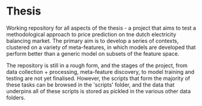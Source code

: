 # Thesis

Working repository for all aspects of the thesis - a project that aims to test a methodological approach to price prediction on tne dutch electricity balancing market. The primary aim is to develop a series of contexts, clustered on a variety of meta-features, in which models are developed that perform better than a generic model on subsets of the feature space. 

The repository is still in a rough form, and the stages of the project, from data collection + processing, meta-feature discovery, to model training and testing are not yet finalised. However, the scripts that form the majority of these tasks can be browsed in the 'scripts' folder, and the data that underpins all of these scripts is stored as pickled in the various other data folders.
